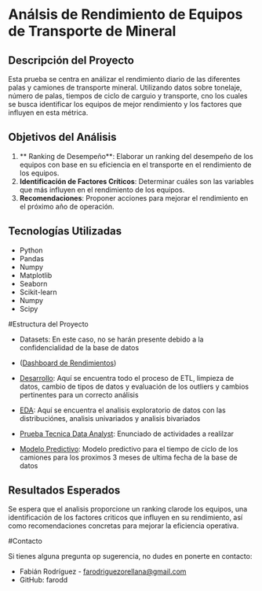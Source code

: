 # Análsis de Rendimiento de Equipos de Transporte de Mineral

## Descripción del Proyecto

Esta prueba se centra en análizar el rendimiento diario de las diferentes palas y camiones de transporte mineral. Utilizando datos sobre tonelaje, número de palas, tiempos de ciclo de carguio y transporte, cno los cuales se busca identificar los equipos de mejor rendimiento y los factores que influyen en esta métrica.

## Objetivos del Análisis
1. ** Ranking de Desempeño**: Elaborar un ranking del desempeño de los equipos con base en su eficiencia en el transporte en el rendimiento de los equipos.
2. **Identificación de Factores Críticos**: Determinar cuáles son las variables que más influyen en el rendimiento de los equipos.
3. **Recomendaciones**: Proponer acciones para mejorar el rendimiento en el próximo año de operación.

## Tecnologías Utilizadas
- Python
- Pandas
- Numpy
- Matplotlib
- Seaborn
- Scikit-learn
- Numpy
- Scipy

#Estructura del Proyecto

- Datasets: En este caso, no se harán presente debido a la confidencialidad de la base de datos

- ([Dashboard de Rendimientos](https://github.com/farodd/Prueba_tecnica_andesite/blob/b4a781647076a31f89f9ccc04641a113f58e71ee/Analisis%20de%20rendimiento.pbix))

- [Desarrollo](https://github.com/farodd/Prueba_tecnica_andesite/blob/8d2592a04a278401211cb69ae34444d2920e28a0/Desarrollo.ipynb): Aquí se encuentra todo el proceso de ETL, limpieza de datos, cambio de tipos de datos y evaluación de los outliers y cambios pertinentes para un correcto análisis

- [EDA](https://github.com/farodd/Prueba_tecnica_andesite/blob/574f1f38c8c01e4ce10b3d60af1b37efcc72b338/EDA.ipynb): Aquí se encuentra el analisis exploratorio de datos con las distribuciónes, analisis univariados y analisis bivariados

- [Prueba Tecnica Data Analyst](https://github.com/farodd/Prueba_tecnica_andesite/blob/574f1f38c8c01e4ce10b3d60af1b37efcc72b338/Prueba%20T%C3%A9cnica%20Data%20Analyst.pdf): Enunciado de actividades a realilzar

- [Modelo Predictivo](https://github.com/farodd/Prueba_tecnica_andesite/blob/574f1f38c8c01e4ce10b3d60af1b37efcc72b338/modelo_predictivo.ipynb): Modelo predictivo para el tiempo de ciclo de los camiones para los proximos 3 meses de ultima fecha de la base de datos

## Resultados Esperados

Se espera que el analisis proporcione un ranking clarode los equipos, una identificación de los factores criticos que influyen en su rendimiento, así como recomendaciones concretas para mejorar la eficiencia operativa.

#Contacto

Si tienes alguna pregunta op sugerencia, no dudes en ponerte en contacto:

- Fabián Rodríguez - farodriguezorellana@gmail.com
- GitHub: farodd
